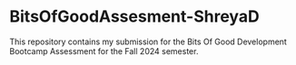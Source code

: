 # BitsOfGoodAssesment-ShreyaD
This repository contains my submission for the Bits Of Good Development Bootcamp Assessment for the Fall 2024 semester.
